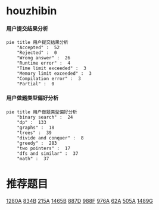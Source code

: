 # houzhibin

<!-- tabs:start -->



#### **用户提交结果分析**

```mermaid
pie title 用户提交结果分析
    "Accepted" :  52
    "Rejected" :  0
    "Wrong answer" :  26
    "Runtime error" :  4
    "Time limit exceeded" :  3
    "Memory limit exceeded" :  3
    "Compilation error" :  3
    "Partial" :  0
```

#### **用户做题类型偏好分析**

```mermaid
pie title 用户做题类型偏好分析
    "binary search" :  24
    "dp" :  133
    "graphs" :  18
    "trees" :  39
    "divide and conquer" :  8
    "greedy" :  283
    "two pointers" :  17
    "dfs and similar" :  37
    "math" :  37
```



<!-- tabs:end -->
# 推荐题目
[1280A](https://codeforces.com/contest/1280/problem/A)
[834B](https://codeforces.com/contest/834/problem/B)
[215A](https://codeforces.com/contest/215/problem/A)
[1465B](https://codeforces.com/contest/1465/problem/B)
[887D](https://codeforces.com/contest/887/problem/D)
[988F](https://codeforces.com/contest/988/problem/F)
[976A](https://codeforces.com/contest/976/problem/A)
[62A](https://codeforces.com/contest/62/problem/A)
[505A](https://codeforces.com/contest/505/problem/A)
[1489G](https://codeforces.com/contest/1489/problem/G)
